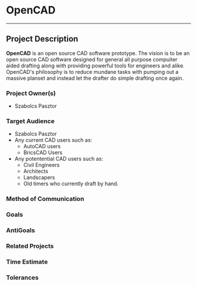 # OpenCAD
---
## Project Description
**OpenCAD** is an open source CAD software prototype. The vision is to be an open source CAD software designed for general all purpose compuiter aided drafting along with providing powerful tools for engineers and alike. OpenCAD's philosophy is to reduce mundane tasks with pumping out a massive planset and instead let the drafter do simple drafting once again.
### Project Owner(s)
* Szabolcs Pasztor
### Target Audience
* Szabolcs Pasztor
* Any current CAD users such as:
    * AutoCAD users
    * BricsCAD Users
* Any potentential CAD users such as:
    * Civil Engineers
    * Architects
    * Landscapers
    * Old timers who currently draft by hand.
### Method of Communication
### Goals
### AntiGoals
### Related Projects
### Time Estimate
### Tolerances